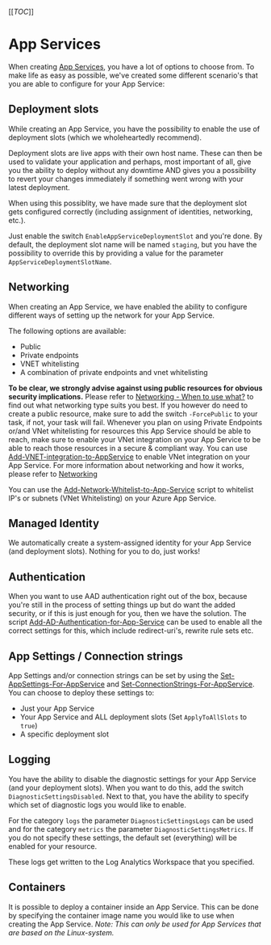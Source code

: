 [[_TOC_]]

# App Services

When creating [App Services](/Azure/Azure-CLI-Snippets/App-Services/Create-Web-App), you have a lot of options to choose from. To make life as easy as possible, we've created some different scenario's that you are able to configure for your App Service:

## Deployment slots

While creating an App Service, you have the possibility to enable the use of deployment slots (which we wholeheartedly recommend).

Deployment slots are live apps with their own host name. These can then be used to validate your application and perhaps, most important of all, give you the ability to deploy without any downtime AND gives you a possibility to revert your changes immediately if something went wrong with your latest deployment.

When using this possiblity, we have made sure that the deployment slot gets configured correctly (including assignment of identities, networking, etc.).

Just enable the switch `EnableAppServiceDeploymentSlot` and you're done. By default, the deployment slot name will be named `staging`, but you have the possibility to override this by providing a value for the parameter `AppServiceDeploymentSlotName`.

## Networking

When creating an App Service, we have enabled the ability to configure different ways of setting up the network for your App Service.

The following options are available:

- Public
- Private endpoints
- VNET whitelisting
- A combination of private endpoints and vnet whitelisting

**To be clear, we strongly advise against using public resources for obvious security implications.** Please refer to [Networking - When to use what?](/Azure/Documentation/Networking#when-to-use-what?) to find out what networking type suits you best. If you however do need to create a public resource, make sure to add the switch `-ForcePublic` to your task, if not, your task will fail. Whenever you plan on using Private Endpoints or/and VNet whitelisting for resources this App Service should be able to reach, make sure to enable your VNet integration on your App Service to be able to reach those resources in a secure & compliant way. You can use [Add-VNET-integration-to-AppService](/Azure/Azure-CLI-Snippets/App-Services/Add-VNet-integration-to-AppService) to enable VNet integration on your App Service. For more information about networking and how it works, please refer to [Networking](/Azure/Documentation/Networking)

You can use the [Add-Network-Whitelist-to-App-Service](/Azure/Azure-CLI-Snippets/App-Services/Add-Network-Whitelist-to-App-Service) script to whitelist IP's or subnets (VNet Whitelisting) on your Azure App Service.

## Managed Identity

We automatically create a system-assigned identity for your App Service (and deployment slots). Nothing for you to do, just works!

## Authentication

When you want to use AAD authentication right out of the box, because you're still in the process of setting things up but do want the added security, or if this is just enough for you, then we have the solution. The script [Add-AD-Authentication-for-App-Service](/Azure/Azure-CLI-Snippets/App-Services/Authentication/Add-AD-Authentication-for-App-Service) can be used to enable all the correct settings for this, which include redirect-uri's, rewrite rule sets etc.

## App Settings / Connection strings

App Settings and/or connection strings can be set by using the [Set-AppSettings-For-AppService](/Azure/Azure-CLI-Snippets/App-Services/Set-AppSettings-For-AppService) and [Set-ConnectionStrings-For-AppService](/Azure/Azure-CLI-Snippets/App-Services/Set-ConnectionStrings-For-AppService). You can choose to deploy these settings to:

- Just your App Service
- Your App Service and ALL deployment slots (Set `ApplyToAllSlots` to `true`)
- A specific deployment slot

## Logging

You have the ability to disable the diagnostic settings for your App Service (and your deployment slots). When you want to do this, add the switch `DiagnosticSettingsDisabled`. Next to that, you have the ability to specify which set of diagnostic logs you would like to enable.

For the category `logs` the parameter `DiagnosticSettingsLogs` can be used and for the category `metrics` the parameter `DiagnosticSettingsMetrics`. If you do not specify these settings, the default set (everything) will be enabled for your resource.

These logs get written to the Log Analytics Workspace that you specified.

## Containers

It is possible to deploy a container inside an App Service. This can be done by specifying the container image name you would like to use when creating the App Service. _Note: This can only be used for App Services that are based on the Linux-system._
